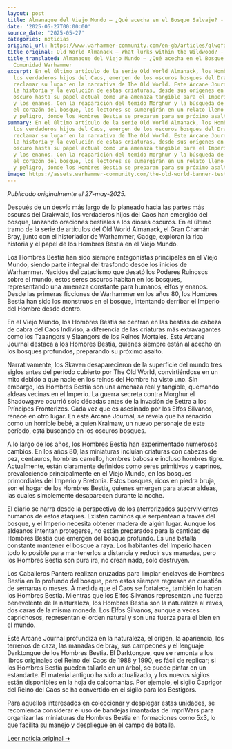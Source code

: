 ```yaml
---
layout: post
title: Almanaque del Viejo Mundo – ¿Qué acecha en el Bosque Salvaje? - Comunidad Warhammer
date: '2025-05-27T00:00:00'
source_date: '2025-05-27'
categories: noticias
original_url: https://www.warhammer-community.com/en-gb/articles/qlwqfahu/old-world-almanack-what-lurks-within-the-wildwood/
title_original: Old World Almanack – What lurks within the Wildwood? - Warhammer Community
title_translated: Almanaque del Viejo Mundo – ¿Qué acecha en el Bosque Salvaje? -
  Comunidad Warhammer
excerpt: En el último artículo de la serie Old World Almanack, los Hombres Bestia,
  los verdaderos hijos del Caos, emergen de los oscuros bosques del Drakwald para
  reclamar su lugar en la narrativa de The Old World. Este Arcane Journal explora
  la historia y la evolución de estas criaturas, desde sus orígenes en el folklore
  oscuro hasta su papel actual como una amenaza tangible para el Imperio, los elfos
  y los enanos. Con la reaparición del temido Morghur y la búsqueda de Kralmaw en
  el corazón del bosque, los lectores se sumergirán en un relato lleno de intriga
  y peligro, donde los Hombres Bestia se preparan para su próximo asalto.
summary: En el último artículo de la serie Old World Almanack, los Hombres Bestia,
  los verdaderos hijos del Caos, emergen de los oscuros bosques del Drakwald para
  reclamar su lugar en la narrativa de The Old World. Este Arcane Journal explora
  la historia y la evolución de estas criaturas, desde sus orígenes en el folklore
  oscuro hasta su papel actual como una amenaza tangible para el Imperio, los elfos
  y los enanos. Con la reaparición del temido Morghur y la búsqueda de Kralmaw en
  el corazón del bosque, los lectores se sumergirán en un relato lleno de intriga
  y peligro, donde los Hombres Bestia se preparan para su próximo asalto.
image: https://assets.warhammer-community.com/the-old-world-banner-test.jpg
---
```


*Publicado originalmente el 27-may-2025.*


Después de un desvío más largo de lo planeado hacia las partes más oscuras del Drakwald, los verdaderos hijos del Caos han emergido del bosque, lanzando oraciones bestiales a los dioses oscuros. En el último tramo de la serie de artículos del Old World Almanack, el Gran Chamán Bray, junto con el historiador de Warhammer, Gadge, exploran la rica historia y el papel de los Hombres Bestia en el Viejo Mundo.

Los Hombres Bestia han sido siempre antagonistas principales en el Viejo Mundo, siendo parte integral del trasfondo desde los inicios de Warhammer. Nacidos del cataclismo que desató los Poderes Ruinosos sobre el mundo, estos seres oscuros habitan en los bosques, representando una amenaza constante para humanos, elfos y enanos. Desde las primeras ficciones de Warhammer en los años 80, los Hombres Bestia han sido los monstruos en el bosque, intentando derribar el Imperio del Hombre desde dentro.

En el Viejo Mundo, los Hombres Bestia se centran en las bestias de cabeza de cabra del Caos Indiviso, a diferencia de las criaturas más extravagantes como los Tzaangors y Slaangors de los Reinos Mortales. Este Arcane Journal destaca a los Hombres Bestia, quienes siempre están al acecho en los bosques profundos, preparando su próximo asalto.

Narrativamente, los Skaven desaparecieron de la superficie del mundo tres siglos antes del período cubierto por The Old World, convirtiéndose en un mito debido a que nadie en los reinos del Hombre ha visto uno. Sin embargo, los Hombres Bestia son una amenaza real y tangible, quemando aldeas vecinas en el Imperio. La guerra secreta contra Morghur el Shadowgave ocurrió solo décadas antes de la invasión de Settra a los Príncipes Fronterizos. Cada vez que es asesinado por los Elfos Silvanos, renace en otro lugar. En este Arcane Journal, se revela que ha renacido como un horrible bebé, a quien Kralmaw, un nuevo personaje de este período, está buscando en los oscuros bosques.

A lo largo de los años, los Hombres Bestia han experimentado numerosos cambios. En los años 80, las miniaturas incluían criaturas con cabezas de pez, centauros, hombres camello, hombres babosa e incluso hombres tigre. Actualmente, están claramente definidos como seres primitivos y caprinos, prevaleciendo principalmente en el Viejo Mundo, en los bosques primordiales del Imperio y Bretonia. Estos bosques, ricos en piedra bruja, son el hogar de los Hombres Bestia, quienes emergen para atacar aldeas, las cuales simplemente desaparecen durante la noche.

El diario se narra desde la perspectiva de los aterrorizados supervivientes humanos de estos ataques. Existen caminos que serpentean a través del bosque, y el Imperio necesita obtener madera de algún lugar. Aunque los aldeanos intentan protegerse, no están preparados para la cantidad de Hombres Bestia que emergen del bosque profundo. Es una batalla constante mantener el bosque a raya. Los habitantes del Imperio hacen todo lo posible para mantenerlos a distancia y reducir sus manadas, pero los Hombres Bestia son pura ira, no crean nada, solo destruyen.

Los Caballeros Pantera realizan cruzadas para limpiar enclaves de Hombres Bestia en lo profundo del bosque, pero estos siempre regresan en cuestión de semanas o meses. A medida que el Caos se fortalece, también lo hacen los Hombres Bestia. Mientras que los Elfos Silvanos representan una fuerza benevolente de la naturaleza, los Hombres Bestia son la naturaleza al revés, dos caras de la misma moneda. Los Elfos Silvanos, aunque a veces caprichosos, representan el orden natural y son una fuerza para el bien en el mundo.

Este Arcane Journal profundiza en la naturaleza, el origen, la apariencia, los terrenos de caza, las manadas de bray, sus campeones y el lenguaje Darktongue de los Hombres Bestia. El Darktongue, que se remonta a los libros originales del Reino del Caos de 1988 y 1990, es fácil de replicar; si los Hombres Bestia pueden tallarlo en un árbol, se puede pintar en un estandarte. El material antiguo ha sido actualizado, y los nuevos sigilos están disponibles en la hoja de calcomanías. Por ejemplo, el sigilo Caprigor del Reino del Caos se ha convertido en el sigilo para los Bestigors.

Para aquellos interesados en coleccionar y desplegar estas unidades, se recomienda considerar el uso de bandejas imantadas de ImpriWars para organizar las miniaturas de Hombres Bestia en formaciones como 5x3, lo que facilita su manejo y despliegue en el campo de batalla.


[Leer noticia original ➜](https://www.warhammer-community.com/en-gb/articles/qlwqfahu/old-world-almanack-what-lurks-within-the-wildwood/)
